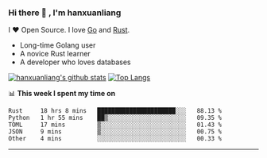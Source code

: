 ### Hi there 👋 , I'm hanxuanliang

<!--
**hanxuanliang/hanxuanliang** is a ✨ _special_ ✨ repository because its `README.md` (this file) appears on your GitHub profile.

Here are some ideas to get you started:

- 🔭 I’m currently working on ...
- 🌱 I’m currently learning ...
- 👯 I’m looking to collaborate on ...
- 🤔 I’m looking for help with ...
- 💬 Ask me about ...
- 📫 How to reach me: ...
- 😄 Pronouns: ...
- ⚡ Fun fact: ...
-->
I ❤ Open Source. I love [Go](https://golang.org) and [Rust](https://www.rust-lang.org/zh-CN/).

* Long-time Golang user
* A novice Rust learner
* A developer who loves databases

[![hanxuanliang's github stats](https://github-readme-stats.vercel.app/api/top-langs/?username=hanxuanliang&hide=html)](https://github.com/anuraghazra/github-readme-stats)
[![Top Langs](https://github-readme-stats.vercel.app/api?username=hanxuanliang&show_icons=true&count_private=true&line_height=40)](https://github.com/anuraghazra/github-readme-stats)

📊 **This week I spent my time on**
<!--START_SECTION:waka-->

```text
Rust     18 hrs 8 mins   ██████████████████████░░░   88.13 %
Python   1 hr 55 mins    ██▒░░░░░░░░░░░░░░░░░░░░░░   09.35 %
TOML     17 mins         ▒░░░░░░░░░░░░░░░░░░░░░░░░   01.43 %
JSON     9 mins          ▒░░░░░░░░░░░░░░░░░░░░░░░░   00.75 %
Other    4 mins          ░░░░░░░░░░░░░░░░░░░░░░░░░   00.33 %
```

<!--END_SECTION:waka-->

***
